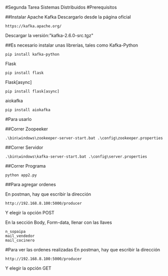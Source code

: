 #Segunda Tarea Sistemas Distribuidos
#Prerequisitos

##Instalar Apache Kafka
Descargarlo desde la página oficial
```
https://kafka.apache.org/
```
Descargar la versión:"kafka-2.6.0-src.tgz"

##Es necesario instalar unas librerías, tales como
Kafka-Python
```
pip install kafka-python
```
Flask
```
pip install flask
```
Flask[async]
```
pip install flask[async]
```
aiokafka
```
pip install aiokafka
```

#Para usarlo

##Correr Zoopeeker
```
.\bin\windows\zookeeper-server-start.bat .\config\zookeeper.properties
```
##Correr Servidor
```
.\bin\windows\kafka-server-start.bat .\config\server.properties
```
##Correr Programa
```
python app2.py
```
##Para agregar ordenes

En postman, hay que escribir la dirección
```
http://192.168.8.100:5000/producer
```
Y elegir la opción POST

En la sección Body, Form-data, llenar con las llaves
```
n_sopaipa
mail_vendedor
mail_cocinero
```

#Para ver las ordenes realizadas
En postman, hay que escribir la dirección
```
http://192.168.8.100:5000/producer
```
Y elegir la opción GET
